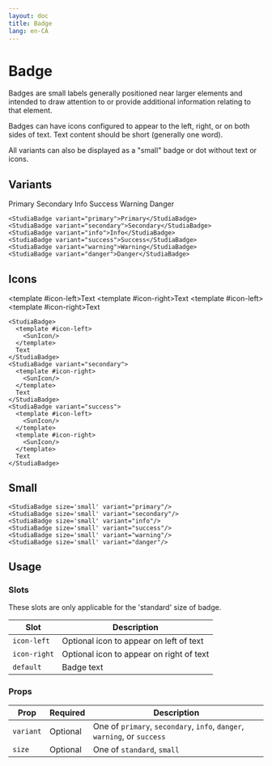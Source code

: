 ```yaml
---
layout: doc
title: Badge
lang: en-CA
---
```

<script setup>
import StudiaBadge from '../../src/components/StudiaBadge.vue';
import { SunIcon } from "@heroicons/vue/24/outline";
</script>

# Badge

Badges are small labels generally positioned near larger elements and intended to draw attention to or provide additional information relating to that element.

Badges can have icons configured to appear to the left, right, or on both sides of text. Text content should be short (generally one word).

All variants can also be displayed as a "small" badge or dot without text or icons.

## Variants

<StudiaBadge variant="primary">Primary</StudiaBadge>
<StudiaBadge variant="secondary">Secondary</StudiaBadge>
<StudiaBadge variant="info">Info</StudiaBadge>
<StudiaBadge variant="success">Success</StudiaBadge>
<StudiaBadge variant="warning">Warning</StudiaBadge>
<StudiaBadge variant="danger">Danger</StudiaBadge>

```vue
<StudiaBadge variant="primary">Primary</StudiaBadge>
<StudiaBadge variant="secondary">Secondary</StudiaBadge>
<StudiaBadge variant="info">Info</StudiaBadge>
<StudiaBadge variant="success">Success</StudiaBadge>
<StudiaBadge variant="warning">Warning</StudiaBadge>
<StudiaBadge variant="danger">Danger</StudiaBadge>
```

## Icons

<StudiaBadge><template #icon-left><SunIcon/></template>Text</StudiaBadge>
<StudiaBadge variant="secondary"><template #icon-right><SunIcon/></template>Text</StudiaBadge>
<StudiaBadge variant="success"><template #icon-left><SunIcon/></template><template #icon-right><SunIcon/></template>Text</StudiaBadge>

```vue
<StudiaBadge>
  <template #icon-left>
    <SunIcon/>
  </template>
  Text
</StudiaBadge>
<StudiaBadge variant="secondary">
  <template #icon-right>
    <SunIcon/>
  </template>
  Text
</StudiaBadge>
<StudiaBadge variant="success">
  <template #icon-left>
    <SunIcon/>
  </template>
  <template #icon-right>
    <SunIcon/>
  </template>
  Text
</StudiaBadge>
```

## Small

<StudiaBadge size='small' variant="primary"/>
<StudiaBadge size='small' variant="secondary"/>
<StudiaBadge size='small' variant="info"/>
<StudiaBadge size='small' variant="success"/>
<StudiaBadge size='small' variant="warning"/>
<StudiaBadge size='small' variant="danger"/>

```vue
<StudiaBadge size='small' variant="primary"/>
<StudiaBadge size='small' variant="secondary"/>
<StudiaBadge size='small' variant="info"/>
<StudiaBadge size='small' variant="success"/>
<StudiaBadge size='small' variant="warning"/>
<StudiaBadge size='small' variant="danger"/>
```

## Usage

### Slots
These slots are only applicable for the 'standard' size of badge.

| Slot         | Description                              |
|--------------|------------------------------------------|
| `icon-left`  | Optional icon to appear on left of text  |
| `icon-right` | Optional icon to appear on right of text |
| `default`    | Badge text                               |

### Props
| Prop      | Required | Description                                                              |
|-----------|----------|--------------------------------------------------------------------------|
| `variant` | Optional | One of `primary`, `secondary`, `info`, `danger`, `warning`, or `success` |
| `size`    | Optional | One of `standard`, `small`                                               |
